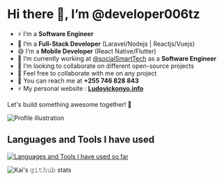 # Hi there 👋, I’m @developer006tz



- ⚡ I’m a **Software Engineer**
- 🌱 I’m a **Full-Stack Developer** (Laravel/Nodejs  |  Reactjs/Vuejs)
- 😄 I’m a **Mobile Developer** (React Native/Flutter)
- 🔭 I’m currently working at [@socialSmartTech](https://socialsmarttech.com) as a **Software Engineer**
- 👯 I’m looking to collaborate on different open-source projects
- 🤔 Feel free to collaborate with me on any project
- 💬 You can reach me at **+255 746 828 843**
- ⚡ My personal website : [**Ludovickonyo.info**](https://ludovickonyo.info)

Let's build something awesome together! 🚀

![Profile illustration](https://i.imgur.com/8MupZHY.gif)

## Languages and Tools I have used
[![Languages and Tools I have used so far](https://skillicons.dev/icons?i=laravel,nodejs,django,flutter,html,css,javascript,react,bootstrap,tailwind,sass,figma,vscode,github,git,bash,postman,mysql,vuejs,nuxt,nextjs,postgres&perline=5)](https://skillicons.dev)

![Kai's 𝚐𝚒𝚝𝚑𝚞𝚋 stats](https://github-readme-stats.vercel.app/api?username=developer006tz&show_icons=true&theme=radical)

<!--
**developer006tz/developer006tz** is a ✨ _special_ ✨ repository because its `README.md` (this file) appears on your GitHub profile.
